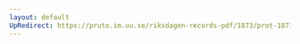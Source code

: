 ```yaml
---
layout: default
UpRedirect: https://pruto.im.uu.se/riksdagen-records-pdf/1873/prot-1873--ak--222/prot-1873--ak--222_028.pdf
---
```

